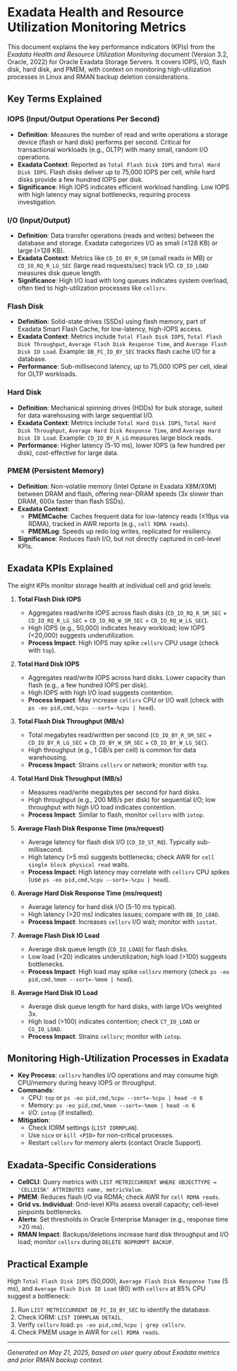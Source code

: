 # Exadata Health and Resource Utilization Monitoring Metrics

This document explains the key performance indicators (KPIs) from the *Exadata Health and Resource Utilization Monitoring* document (Version 3.2, Oracle, 2022) for Oracle Exadata Storage Servers. It covers IOPS, I/O, flash disk, hard disk, and PMEM, with context on monitoring high-utilization processes in Linux and RMAN backup deletion considerations.

## Key Terms Explained

### IOPS (Input/Output Operations Per Second)
- **Definition**: Measures the number of read and write operations a storage device (flash or hard disk) performs per second. Critical for transactional workloads (e.g., OLTP) with many small, random I/O operations.
- **Exadata Context**: Reported as `Total Flash Disk IOPS` and `Total Hard Disk IOPS`. Flash disks deliver up to 75,000 IOPS per cell, while hard disks provide a few hundred IOPS per disk.
- **Significance**: High IOPS indicates efficient workload handling. Low IOPS with high latency may signal bottlenecks, requiring process investigation.

### I/O (Input/Output)
- **Definition**: Data transfer operations (reads and writes) between the database and storage. Exadata categorizes I/O as small (≤128 KB) or large (>128 KB).
- **Exadata Context**: Metrics like `CD_IO_BY_R_SM` (small reads in MB) or `CD_IO_RQ_R_LG_SEC` (large read requests/sec) track I/O. `CD_IO_LOAD` measures disk queue length.
- **Significance**: High I/O load with long queues indicates system overload, often tied to high-utilization processes like `cellsrv`.

### Flash Disk
- **Definition**: Solid-state drives (SSDs) using flash memory, part of Exadata Smart Flash Cache, for low-latency, high-IOPS access.
- **Exadata Context**: Metrics include `Total Flash Disk IOPS`, `Total Flash Disk Throughput`, `Average Flash Disk Response Time`, and `Average Flash Disk IO Load`. Example: `DB_FC_IO_BY_SEC` tracks flash cache I/O for a database.
- **Performance**: Sub-millisecond latency, up to 75,000 IOPS per cell, ideal for OLTP workloads.

### Hard Disk
- **Definition**: Mechanical spinning drives (HDDs) for bulk storage, suited for data warehousing with large sequential I/O.
- **Exadata Context**: Metrics include `Total Hard Disk IOPS`, `Total Hard Disk Throughput`, `Average Hard Disk Response Time`, and `Average Hard Disk IO Load`. Example: `CD_IO_BY_R_LG` measures large block reads.
- **Performance**: Higher latency (5-10 ms), lower IOPS (a few hundred per disk), cost-effective for large data.

### PMEM (Persistent Memory)
- **Definition**: Non-volatile memory (Intel Optane in Exadata X8M/X9M) between DRAM and flash, offering near-DRAM speeds (3x slower than DRAM, 600x faster than flash SSDs).
- **Exadata Context**:
  - **PMEMCache**: Caches frequent data for low-latency reads (≤19µs via RDMA), tracked in AWR reports (e.g., `cell RDMA reads`).
  - **PMEMLog**: Speeds up redo log writes, replicated for resiliency.
- **Significance**: Reduces flash I/O, but not directly captured in cell-level KPIs.

## Exadata KPIs Explained

The eight KPIs monitor storage health at individual cell and grid levels:

1. **Total Flash Disk IOPS**
   - Aggregates read/write IOPS across flash disks (`CD_IO_RQ_R_SM_SEC` + `CD_IO_RQ_R_LG_SEC` + `CD_IO_RQ_W_SM_SEC` + `CD_IO_RQ_W_LG_SEC`).
   - High IOPS (e.g., 50,000) indicates heavy workload; low IOPS (<20,000) suggests underutilization.
   - **Process Impact**: High IOPS may spike `cellsrv` CPU usage (check with `top`).

2. **Total Hard Disk IOPS**
   - Aggregates read/write IOPS across hard disks. Lower capacity than flash (e.g., a few hundred IOPS per disk).
   - High IOPS with high I/O load suggests contention.
   - **Process Impact**: May increase `cellsrv` CPU or I/O wait (check with `ps -eo pid,cmd,%cpu --sort=-%cpu | head`).

3. **Total Flash Disk Throughput (MB/s)**
   - Total megabytes read/written per second (`CD_IO_BY_R_SM_SEC` + `CD_IO_BY_R_LG_SEC` + `CD_IO_BY_W_SM_SEC` + `CD_IO_BY_W_LG_SEC`).
   - High throughput (e.g., 1 GB/s per cell) is common for data warehousing.
   - **Process Impact**: Strains `cellsrv` or network; monitor with `top`.

4. **Total Hard Disk Throughput (MB/s)**
   - Measures read/write megabytes per second for hard disks.
   - High throughput (e.g., 200 MB/s per disk) for sequential I/O; low throughput with high I/O load indicates contention.
   - **Process Impact**: Similar to flash, monitor `cellsrv` with `iotop`.

5. **Average Flash Disk Response Time (ms/request)**
   - Average latency for flash disk I/O (`CD_IO_ST_RQ`). Typically sub-millisecond.
   - High latency (>5 ms) suggests bottlenecks; check AWR for `cell single block physical read` waits.
   - **Process Impact**: High latency may correlate with `cellsrv` CPU spikes (use `ps -eo pid,cmd,%cpu --sort=-%cpu | head`).

6. **Average Hard Disk Response Time (ms/request)**
   - Average latency for hard disk I/O (5-10 ms typical).
   - High latency (>20 ms) indicates issues; compare with `DB_IO_LOAD`.
   - **Process Impact**: Increases `cellsrv` I/O wait; monitor with `iostat`.

7. **Average Flash Disk IO Load**
   - Average disk queue length (`CD_IO_LOAD`) for flash disks.
   - Low load (<20) indicates underutilization; high load (>100) suggests bottlenecks.
   - **Process Impact**: High load may spike `cellsrv` memory (check `ps -eo pid,cmd,%mem --sort=-%mem | head`).

8. **Average Hard Disk IO Load**
   - Average disk queue length for hard disks, with large I/Os weighted 3x.
   - High load (>100) indicates contention; check `CT_IO_LOAD` or `CG_IO_LOAD`.
   - **Process Impact**: Strains `cellsrv`; monitor with `iotop`.

## Monitoring High-Utilization Processes in Exadata

- **Key Process**: `cellsrv` handles I/O operations and may consume high CPU/memory during heavy IOPS or throughput.
- **Commands**:
  - CPU: `top` or `ps -eo pid,cmd,%cpu --sort=-%cpu | head -n 6`
  - Memory: `ps -eo pid,cmd,%mem --sort=-%mem | head -n 6`
  - I/O: `iotop` (if installed).
- **Mitigation**:
  - Check IORM settings (`LIST IORMPLAN`).
  - Use `nice` or `kill <PID>` for non-critical processes.
  - Restart `cellsrv` for memory alerts (contact Oracle Support).

## Exadata-Specific Considerations

- **CellCLI**: Query metrics with `LIST METRICCURRENT WHERE OBJECTTYPE = 'CELLDISK' ATTRIBUTES name, metricValue`.
- **PMEM**: Reduces flash I/O via RDMA; check AWR for `cell RDMA reads`.
- **Grid vs. Individual**: Grid-level KPIs assess overall capacity; cell-level pinpoints bottlenecks.
- **Alerts**: Set thresholds in Oracle Enterprise Manager (e.g., response time >20 ms).
- **RMAN Impact**: Backups/deletions increase hard disk throughput and I/O load; monitor `cellsrv` during `DELETE NOPROMPT BACKUP`.

## Practical Example

High `Total Flash Disk IOPS` (50,000), `Average Flash Disk Response Time` (5 ms), and `Average Flash Disk IO Load` (80) with `cellsrv` at 85% CPU suggest a bottleneck:
1. Run `LIST METRICCURRENT DB_FC_IO_BY_SEC` to identify the database.
2. Check IORM: `LIST IORMPLAN DETAIL`.
3. Verify `cellsrv` load: `ps -eo pid,cmd,%cpu | grep cellsrv`.
4. Check PMEM usage in AWR for `cell RDMA reads`.

---

*Generated on May 21, 2025, based on user query about Exadata metrics and prior RMAN backup context.*